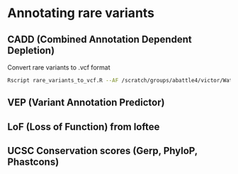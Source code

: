 # Annotating rare variants

## CADD (Combined Annotation Dependent Depletion)


Convert rare variants to .vcf format
```bash
Rscript rare_variants_to_vcf.R --AF /scratch/groups/abattle4/victor/WatershedAFR/data/rare_variants_gnomad/gene-AFR-rv.txt
```


## VEP (Variant Annotation Predictor)

## LoF (Loss of Function) from loftee

## UCSC Conservation scores (Gerp, PhyloP, Phastcons)
